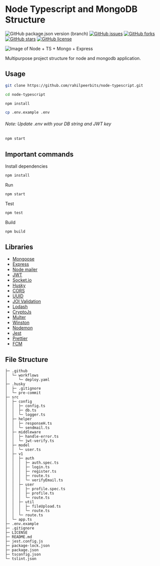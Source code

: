 # Node Typescript and MongoDB Structure

![GitHub package.json version (branch)](https://img.shields.io/github/package-json/v/rahilpeerbits/node-typescript/master)
[![GitHub issues](https://img.shields.io/github/issues/rahilpeerbits/node-typescript)](https://github.com/rahilpeerbits/node-typescript/issues)
[![GitHub forks](https://img.shields.io/github/forks/rahilpeerbits/node-typescript)](https://github.com/rahilpeerbits/node-typescript/network)
[![GitHub stars](https://img.shields.io/github/stars/rahilpeerbits/node-typescript)](https://github.com/rahilpeerbits/node-typescript/stargazers)
[![GitHub license](https://img.shields.io/github/license/rahilpeerbits/node-typescript)](https://github.com/rahilpeerbits/node-typescript/blob/master/LICENSE)

![Image of Node + TS + Mongo + Express](https://i.ibb.co/P6Pk3dr/68747470733a2f2f692e6962622e636f2f6d4e72324358342f696d6167652e706e67-1.png)

Multipurpose project structure for node and mongodb application. 

## Usage

```bash
git clone https://github.com/rahilpeerbits/node-typescript.git
```

```bash
cd node-typescript
```

```bash
npm install
```

```bash
cp .env.example .env
```

###### Note: Update .env with your DB string and JWT key

```bash
npm start
```

## Important commands

Install dependencies

```bash
npm install
```

Run

```bash
npm start
```

Test

```bash
npm test
```

Build

```bash
npm build
```

## Libraries

- [Mongoose](https://www.npmjs.com/package/mongoose)
- [Express](https://www.npmjs.com/package/express)
- [Node mailer](https://www.npmjs.com/package/nodemailer)
- [JWT](https://www.npmjs.com/package/jsonwebtoken)
- [Socket.io](https://www.npmjs.com/package/socket.io)
- [Husky](https://www.npmjs.com/package/husky)
- [CORS](https://www.npmjs.com/package/cors)
- [UUID](https://www.npmjs.com/package/uuid)
- [JOI Validation](https://www.npmjs.com/package/joi)
- [Lodash](https://www.npmjs.com/package/lodash)
- [CryptoJs](https://www.npmjs.com/package/crypto-js)
- [Multer](https://www.npmjs.com/package/multer)
- [Winston](https://www.npmjs.com/package/winston)
- [Nodemon](https://www.npmjs.com/package/nodemon)
- [Jest](https://www.npmjs.com/package/jest)
- [Prettier](https://www.npmjs.com/package/prettier)
- [FCM](https://www.npmjs.com/package/firebase-admin)

## File Structure

```
├─ .github
│  └─ workflows
│     └─ deploy.yaml
├─ .husky
│  ├─ .gitignore
│  └─ pre-commit
├─ src
│  ├─ config
│  │  ├─ config.ts
│  │  ├─ db.ts
│  │  └─ logger.ts
│  ├─ helper
│  │  ├─ responseH.ts
│  │  └─ sendmail.ts
│  ├─ middleware
│  │  ├─ handle-error.ts
│  │  └─ jwt-verify.ts
│  ├─ model
│  │  └─ user.ts
│  ├─ v1
│  │  ├─ auth
│  │  │  ├─ auth.spec.ts
│  │  │  ├─ login.ts
│  │  │  ├─ register.ts
│  │  │  ├─ route.ts
│  │  │  └─ verifyEmail.ts
│  │  ├─ user
│  │  │  ├─ profile.spec.ts
│  │  │  ├─ profile.ts
│  │  │  └─ route.ts
│  │  ├─ util
│  │  │  ├─ fileUpload.ts
│  │  │  └─ route.ts
│  │  └─ route.ts
│  └─ app.ts
├─ .env.example
├─ .gitignore
├─ LICENSE
├─ README.md
├─ jest.config.js
├─ package-lock.json
├─ package.json
├─ tsconfig.json
└─ tslint.json
```
